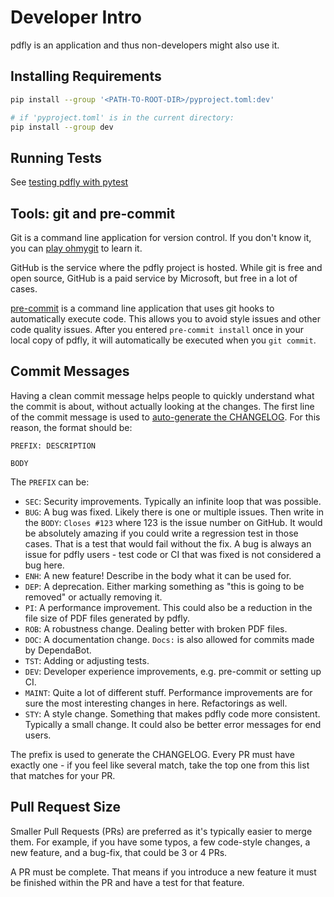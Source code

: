 # Developer Intro

pdfly is an application and thus non-developers
might also use it.

## Installing Requirements

```bash
pip install --group '<PATH-TO-ROOT-DIR>/pyproject.toml:dev'

# if 'pyproject.toml' is in the current directory:
pip install --group dev
```

## Running Tests

See [testing pdfly with pytest](testing.md)

## Tools: git and pre-commit

Git is a command line application for version control. If you don't know it,
you can [play ohmygit](https://ohmygit.org/) to learn it.

GitHub is the service where the pdfly project is hosted. While git is free and
open source, GitHub is a paid service by Microsoft, but free in a lot of
cases.

[pre-commit](https://pypi.org/project/pre-commit/) is a command line application
that uses git hooks to automatically execute code. This allows you to avoid
style issues and other code quality issues. After you entered `pre-commit install`
once in your local copy of pdfly, it will automatically be executed when
you `git commit`.

## Commit Messages

Having a clean commit message helps people to quickly understand what the commit
is about, without actually looking at the changes. The first line of the
commit message is used to [auto-generate the CHANGELOG](https://github.com/py-pdf/pdfly/blob/main/make_release.py).
For this reason, the format should be:

```
PREFIX: DESCRIPTION

BODY
```

The `PREFIX` can be:

* `SEC`: Security improvements. Typically an infinite loop that was possible.
* `BUG`: A bug was fixed. Likely there is one or multiple issues. Then write in
   the `BODY`: `Closes #123` where 123 is the issue number on GitHub.
   It would be absolutely amazing if you could write a regression test in those
   cases. That is a test that would fail without the fix.
   A bug is always an issue for pdfly users - test code or CI that was fixed is
   not considered a bug here.
* `ENH`: A new feature! Describe in the body what it can be used for.
* `DEP`: A deprecation. Either marking something as "this is going to be removed"
   or actually removing it.
* `PI`: A performance improvement. This could also be a reduction in the
        file size of PDF files generated by pdfly.
* `ROB`: A robustness change. Dealing better with broken PDF files.
* `DOC`: A documentation change. `Docs:` is also allowed for commits made by DependaBot.
* `TST`: Adding or adjusting tests.
* `DEV`: Developer experience improvements, e.g. pre-commit or setting up CI.
* `MAINT`: Quite a lot of different stuff. Performance improvements are for sure
           the most interesting changes in here. Refactorings as well.
* `STY`: A style change. Something that makes pdfly code more consistent.
         Typically a small change. It could also be better error messages for
         end users.

The prefix is used to generate the CHANGELOG. Every PR must have exactly one -
if you feel like several match, take the top one from this list that matches for
your PR.

## Pull Request Size

Smaller Pull Requests (PRs) are preferred as it's typically easier to merge
them. For example, if you have some typos, a few code-style changes, a new
feature, and a bug-fix, that could be 3 or 4 PRs.

A PR must be complete. That means if you introduce a new feature it must be
finished within the PR and have a test for that feature.
